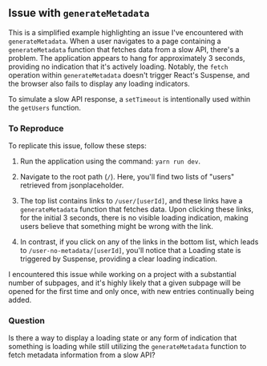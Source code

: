 ## Issue with `generateMetadata`

This is a simplified example highlighting an issue I've encountered with `generateMetadata`. When a user navigates to a page containing a `generateMetadata` function that fetches data from a slow API, there's a problem. The application appears to hang for approximately 3 seconds, providing no indication that it's actively loading. Notably, the `fetch` operation within `generateMetadata` doesn't trigger React's Suspense, and the browser also fails to display any loading indicators.

To simulate a slow API response, a `setTimeout` is intentionally used within the `getUsers` function.

### To Reproduce

To replicate this issue, follow these steps:

1. Run the application using the command: `yarn run dev`.

2. Navigate to the root path (`/`). Here, you'll find two lists of "users" retrieved from jsonplaceholder.

3. The top list contains links to `/user/[userId]`, and these links have a `generateMetadata` function that fetches data. Upon clicking these links, for the initial 3 seconds, there is no visible loading indication, making users believe that something might be wrong with the link.

4. In contrast, if you click on any of the links in the bottom list, which leads to `/user-no-metadata/[userId]`, you'll notice that a Loading state is triggered by Suspense, providing a clear loading indication.

I encountered this issue while working on a project with a substantial number of subpages, and it's highly likely that a given subpage will be opened for the first time and only once, with new entries continually being added.

### Question

Is there a way to display a loading state or any form of indication that something is loading while still utilizing the `generateMetadata` function to fetch metadata information from a slow API?
